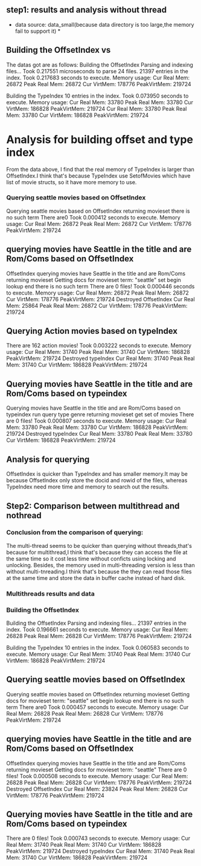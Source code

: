 ## step1: results and analysis without thread ##
* data source: data_small(because data directory is too large,the memory fail to support it) *
## Building the OffsetIndex vs ##
The datas got are as follows:
Building the OffsetIndex
Parsing and indexing files...
Took 0.217551 microseconds to parse 24 files.
21397 entries in the index.
Took 0.217683 seconds to execute.
Memory usage:
Cur Real Mem: 26872     Peak Real Mem: 26872     Cur VirtMem: 178776    PeakVirtMem: 219724

Building the TypeIndex
10 entries in the index.
Took 0.073950 seconds to execute.
Memory usage:
Cur Real Mem: 33780     Peak Real Mem: 33780     Cur VirtMem: 186828    PeakVirtMem: 219724
Cur Real Mem: 33780     Peak Real Mem: 33780     Cur VirtMem: 186828    PeakVirtMem: 219724

# Analysis for building offset and type index #
From the data above, I find that the real memory of TypeIndex is larger than 
OffsetIndex.I think that's because TypeIndex use SetofMovies which have list 
of movie structs, so it have more memory to use.
### Querying seattle movies based on OffsetIndex ###
Querying seattle movies based on OffsetIndex
returning movieset
there is no such term
        There are0
Took 0.000412 seconds to execute.
Memory usage:
Cur Real Mem: 26872     Peak Real Mem: 26872     Cur VirtMem: 178776    PeakVirtMem: 219724

## querying movies have Seattle in the title and are Rom/Coms based on OffsetIndex ##
OffsetIndex querying movies have Seattle in the title and are Rom/Coms
returning movieset
Getting docs for movieset term: "seattle"
set begin
lookup end
there is no such term
There are 0 files!
Took 0.000446 seconds to execute.
Memory usage:
Cur Real Mem: 26872     Peak Real Mem: 26872     Cur VirtMem: 178776    PeakVirtMem: 219724
Destroyed OffsetIndex
Cur Real Mem: 25864     Peak Real Mem: 26872     Cur VirtMem: 178776    PeakVirtMem: 219724

## Querying Action movies based on typeIndex ##
There are 162 action movies!
Took 0.003222 seconds to execute.
Memory usage:
Cur Real Mem: 31740     Peak Real Mem: 31740     Cur VirtMem: 186828    PeakVirtMem: 219724
Destroyed typeIndex
Cur Real Mem: 31740     Peak Real Mem: 31740     Cur VirtMem: 186828    PeakVirtMem: 219724

## Querying movies have Seattle in the title and are Rom/Coms based on typeindex ##
Querying movies have Seattle in the title and are Rom/Coms based on typeindex
run query type genre
returning movieset
get set of movies
There are 0 files!
Took 0.000807 seconds to execute.
Memory usage:
Cur Real Mem: 33780     Peak Real Mem: 33780     Cur VirtMem: 186828    PeakVirtMem: 219724
Destroyed typeIndex
Cur Real Mem: 33780     Peak Real Mem: 33780     Cur VirtMem: 186828    PeakVirtMem: 219724


## Analysis for querying ##
OffsetIndex is quicker than TypeIndex and has smaller memory.It may be because OffsetIndex only store the 
docid and rowid of the files, whereas TypeIndex need more time and memory to search out the results.

## Step2: Comparison between multithread and nothread ##
### Conclusion from the comparison of querying: ###
The multi-thread seems to be quicker than querying without threads,that's because for multithread,I think that's because they can access the file at the same time so it cost less time without conficts using locking and unlocking.
Besides, the memory used in multi-threading version is less than without multi-tnreading.I think that's because the they can read those files at the same time and store the data in buffer cache instead of hard disk.

### Multithreads results and data ###
### Building the OffsetIndex ###
Building the OffsetIndex
Parsing and indexing files...
21397 entries in the index.
Took 0.196661 seconds to execute.
Memory usage:
Cur Real Mem: 26828     Peak Real Mem: 26828     Cur VirtMem: 178776    PeakVirtMem: 219724

Building the TypeIndex
10 entries in the index.
Took 0.060583 seconds to execute.
Memory usage:
Cur Real Mem: 31740     Peak Real Mem: 31740     Cur VirtMem: 186828    PeakVirtMem: 219724

## Querying seattle movies based on OffsetIndex ##
Querying seattle movies based on OffsetIndex
returning movieset
Getting docs for movieset term: "seattle"
set begin
lookup end
there is no such term
        There are0
Took 0.000457 seconds to execute.
Memory usage:
Cur Real Mem: 26828     Peak Real Mem: 26828     Cur VirtMem: 178776    PeakVirtMem: 219724

## querying movies have Seattle in the title and are Rom/Coms based on OffsetIndex ##
OffsetIndex querying movies have Seattle in the title and are Rom/Coms
returning movieset
Getting docs for movieset term: "seattle"
There are 0 files!
Took 0.000508 seconds to execute.
Memory usage:
Cur Real Mem: 26828     Peak Real Mem: 26828     Cur VirtMem: 178776    PeakVirtMem: 219724
Destroyed OffsetIndex
Cur Real Mem: 23824     Peak Real Mem: 26828     Cur VirtMem: 178776    PeakVirtMem: 219724

## Querying movies have Seattle in the title and are Rom/Coms based on typeindex ##
There are 0 files!
Took 0.000743 seconds to execute.
Memory usage:
Cur Real Mem: 31740     Peak Real Mem: 31740     Cur VirtMem: 186828    PeakVirtMem: 219724
Destroyed typeIndex
Cur Real Mem: 31740     Peak Real Mem: 31740     Cur VirtMem: 186828    PeakVirtMem: 219724
